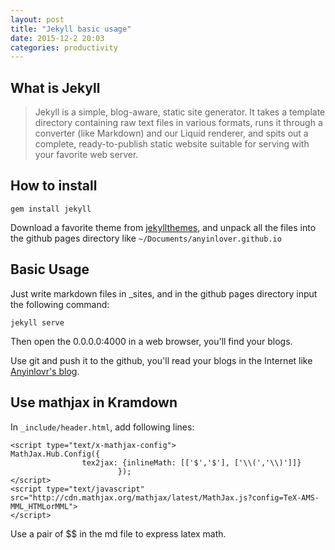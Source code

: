 ```yaml
---
layout: post
title: "Jekyll basic usage"
date: 2015-12-2 20:03
categories: productivity
---
```


## What is Jekyll
> Jekyll is a simple, blog-aware, static site generator. It takes a template directory containing raw text files in various formats, runs it through a converter (like Markdown) and our Liquid renderer, and spits out a complete, ready-to-publish static website suitable for serving with your favorite web server.

## How to install

    gem install jekyll

Download a favorite theme from [jekyllthemes](http://jekyllthemes.org), and unpack all the files into the github pages directory like `~/Documents/anyinlover.github.io`

## Basic Usage

Just write markdown files in _sites, and in the github pages directory input the following command:

    jekyll serve

Then open the 0.0.0.0:4000 in a web browser, you'll find your blogs.

Use git and push it to the github, you'll read your blogs in the Internet like [Anyinlovr's blog](anyinlover.github.io).

## Use mathjax in Kramdown
In `_include/header.html`, add following lines:

~~~
<script type="text/x-mathjax-config">
MathJax.Hub.Config({
                tex2jax: {inlineMath: [['$','$'], ['\\(','\\)']]}
                        });
</script>
<script type="text/javascript"
src="http://cdn.mathjax.org/mathjax/latest/MathJax.js?config=TeX-AMS-MML_HTMLorMML">
</script>
~~~

Use a pair of $$ in the md file to express latex math.
